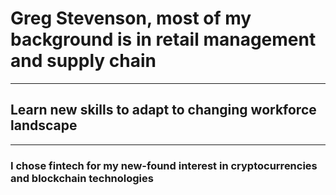 # Greg Stevenson, most of my background is in retail management and supply chain <br/>
___
## Learn new skills to adapt to changing workforce landscape <br/>
___
### I chose fintech for my new-found interest in cryptocurrencies and blockchain technologies</br>

